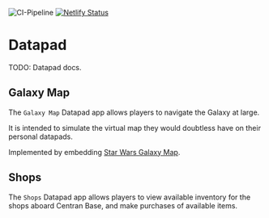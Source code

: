 ![CI-Pipeline](https://github.com/Jsmithrud37/StarWarsDnD/workflows/CI-Pipeline/badge.svg)
[![Netlify Status](https://api.netlify.com/api/v1/badges/4d8bf8f9-6c10-4ec5-9893-ed4517b89552/deploy-status)](https://app.netlify.com/sites/swlotf-datapad/deploys)

# Datapad

TODO: Datapad docs.

## Galaxy Map

The `Galaxy Map` Datapad app allows players to navigate the Galaxy at large.

It is intended to simulate the virtual map they would doubtless have on their personal datapads.

Implemented by embedding [Star Wars Galaxy Map](http://www.swgalaxymap.com/).

## Shops

The `Shops` Datapad app allows players to view available inventory for the shops aboard Centran Base, and make purchases of available items.
